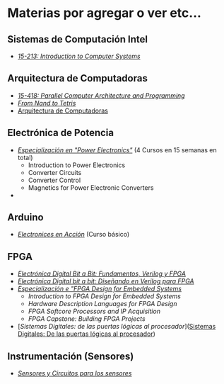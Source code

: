 # Materias por agregar o ver etc...
## Sistemas de Computación Intel
* [*15-213: Introduction to Computer Systems*](https://scs.hosted.panopto.com/Panopto/Pages/Sessions/List.aspx#folderID=%22b96d90ae-9871-4fae-91e2-b1627b43e25e%22&sortColumn=10&sortAscending=true)

## Arquitectura de Computadoras
* [*15-418: Parallel Computer Architecture and Programming*](https://scs.hosted.panopto.com/Panopto/Pages/Sessions/List.aspx#maxResults=150&folderID=%22dec5d23e-fec9-4f51-b532-f7adcf31276c%22&sortColumn=1&sortAscending=true)
* [*From Nand to Tetris*](https://www.nand2tetris.org/)
* [Arquitectura de Computadoras](https://www.coursera.org/learn/comparch)

## Electrónica de Potencia
* [*Especialización en "Power Electronics"*](https://www.coursera.org/specializations/power-electronics) (4 Cursos en 15 semanas en total)
  * Introduction to Power Electronics
  * Converter Circuits
  * Converter Control
  * Magnetics for Power Electronic Converters 
* []()

## Arduino
* [*Electronices en Acción*](https://www.coursera.org/learn/electrones-en-accion) (Curso básico)

## FPGA
* [*Electrónica Digital Bit a Bit: Fundamentos, Verilog y FPGA*](https://www.coursera.org/learn/electronica-digital-bit-a-bit-fundamentos)
* [*Electrónica Digital bit a bit: Diseñando en Verilog para FPGA*](https://www.coursera.org/learn/electronica-digital-bit-a-bit-disenando-circuitos-complejos)
* [*Especialización e "FPGA Design for Embedded Systems*](https://www.coursera.org/specializations/fpga-design)
  * *Introduction to FPGA Design for Embedded Systems*
  * *Hardware Description Languages for FPGA Design*
  * *FPGA Softcore Processors and IP Acquisition*
  * *FPGA Capstone: Building FPGA Projects*
* [*Sistemas Digitales: de las puertas lógicas al procesador*]([Sistemas Digitales: De las puertas lógicas al procesador](https://www.coursera.org/learn/sistemas-digitales))

## Instrumentación (Sensores)
* [*Sensores y Circuitos para los sensores*](https://www.coursera.org/learn/sensors-circuit-interface)
